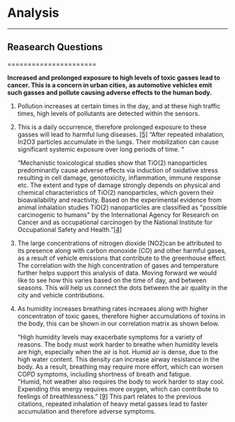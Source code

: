# Analysis
-----------

## Reasearch Questions
======================

**Increased and prolonged exposure to high levels of toxic gasses lead to cancer. This is a concern in urban cities, as automotive vehicles emit such gasses and pollute causing adverse effects to the human body.**

1. Pollution increases at certain times in the day, and at these high traffic times, high levels of pollutants are detected within    the sensors.

2. This is a daily occurrence, therefore prolonged exposure to these gasses will lead to harmful lung diseases.
   [[5]](https://pubmed.ncbi.nlm.nih.gov/29448164/)
   “After repeated inhalation, In2O3 particles accumulate in the lungs. Their mobilization can cause significant systemic exposure    over long periods of time. “
   
   “Mechanistic toxicological studies show that TiO(2) nanoparticles predominantly cause adverse effects via induction of oxidative    stress resulting in cell damage, genotoxicity, inflammation, immune response etc. The extent and type of damage strongly depends    on physical and chemical characteristics of TiO(2) nanoparticles, which govern their bioavailability and reactivity. Based on      the experimental evidence from animal inhalation studies TiO(2) nanoparticles are classified as "possible carcinogenic to          humans" by the International Agency for Research on Cancer and as occupational carcinogen by the National Institute for            Occupational Safety and Health.”[[4]](https://pubmed.ncbi.nlm.nih.gov/22933961/)

3. The large concentrations of nitrogen dioxide (NO2)can be attributed to its presence along with carbon monoxide (CO) and other harmful gases, as a result of vehicle emissions that contribute to the greenhouse effect. The correlation with the high concentration of gases and temperature further helps support this analysis of data. Moving forward we would like to see how this varies based on the time of day, and between seasons. This will help us connect the dots between the air quality in the city and vehicle contributions.

4. As humidity increases breathing rates increases along with higher concentraton of toxic gases, therefore higher accumulations of toxins in the body, this can be shown in our correlation matrix as shown below. 


   “High humidity levels may exacerbate symptoms for a variety of reasons. The body must work harder to breathe when humidity levels are high, especially when the air is hot.
   Humid air is dense, due to the high water content. This density can increase airway resistance in the body. As a result, breathing may require more effort, which can worsen COPD symptoms, including shortness of breath and fatigue.   
   "Humid, hot weather also requires the body to work harder to stay cool. Expending this energy requires more oxygen, which can contribute to feelings of breathlessness.”  [[9]](www.medicalnewstoday.com/articles/323657#can-humidity-trigger-copd-symptoms.) 
   This part relates to the previous citations, repeated inhalation of heavy metal gasses lead to faster accumulation and therefore adverse symptoms. 
